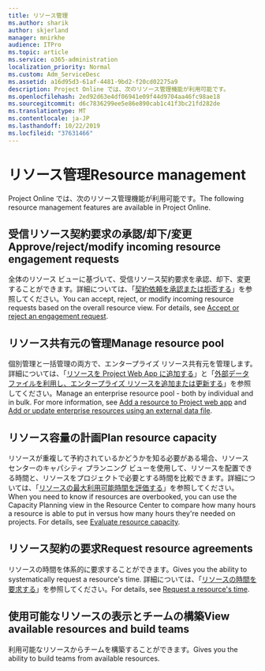 ```yaml
---
title: リソース管理
ms.author: sharik
author: skjerland
manager: mnirkhe
audience: ITPro
ms.topic: article
ms.service: o365-administration
localization_priority: Normal
ms.custom: Adm_ServiceDesc
ms.assetid: a16d95d3-61af-4481-9bd2-f20cd02275a9
description: Project Online では、次のリソース管理機能が利用可能です。
ms.openlocfilehash: 2ed92d63e4df06941e09f44d9704aa46fc98ae18
ms.sourcegitcommit: d6c7836299ee5e86e890cab1c41f3bc21fd282de
ms.translationtype: MT
ms.contentlocale: ja-JP
ms.lasthandoff: 10/22/2019
ms.locfileid: "37631466"
---
```

# <a name="resource-management"></a><span data-ttu-id="6b0fd-103">リソース管理</span><span class="sxs-lookup"><span data-stu-id="6b0fd-103">Resource management</span></span>

<span data-ttu-id="6b0fd-104">Project Online では、次のリソース管理機能が利用可能です。</span><span class="sxs-lookup"><span data-stu-id="6b0fd-104">The following resource management features are available in Project Online.</span></span>
  
## <a name="approverejectmodify-incoming-resource-engagement-requests"></a><span data-ttu-id="6b0fd-105">受信リソース契約要求の承認/却下/変更</span><span class="sxs-lookup"><span data-stu-id="6b0fd-105">Approve/reject/modify incoming resource engagement requests</span></span>

<span data-ttu-id="6b0fd-p101">全体のリソース ビューに基づいて、受信リソース契約要求を承認、却下、変更することができます。詳細については、「[契約依頼を承認または拒否する](http://go.microsoft.com/fwlink/?LinkID=823659&amp;clcid=0x409)」を参照してください。</span><span class="sxs-lookup"><span data-stu-id="6b0fd-p101">You can accept, reject, or modify incoming resource requests based on the overall resource view. For details, see [Accept or reject an engagement request](http://go.microsoft.com/fwlink/?LinkID=823659&amp;clcid=0x409).</span></span>
  
## <a name="manage-resource-pool"></a><span data-ttu-id="6b0fd-108">リソース共有元の管理</span><span class="sxs-lookup"><span data-stu-id="6b0fd-108">Manage resource pool</span></span>

<span data-ttu-id="6b0fd-p102">個別管理と一括管理の両方で、エンタープライズ リソース共有元を管理します。詳細については、「[リソースを Project Web App に追加する](http://go.microsoft.com/fwlink/?LinkID=823660&amp;clcid=0x409)」と「[外部データ ファイルを利用し、エンタープライズ リソースを追加または更新する](http://go.microsoft.com/fwlink/?LinkID=823661&amp;clcid=0x409)」を参照してください。</span><span class="sxs-lookup"><span data-stu-id="6b0fd-p102">Manage an enterprise resource pool - both by individual and in bulk. For more information, see [Add a resource to Project web app](http://go.microsoft.com/fwlink/?LinkID=823660&amp;clcid=0x409) and [Add or update enterprise resources using an external data file](http://go.microsoft.com/fwlink/?LinkID=823661&amp;clcid=0x409).</span></span>
  
## <a name="plan-resource-capacity"></a><span data-ttu-id="6b0fd-111">リソース容量の計画</span><span class="sxs-lookup"><span data-stu-id="6b0fd-111">Plan resource capacity</span></span>

<span data-ttu-id="6b0fd-p103">リソースが重複して予約されているかどうかを知る必要がある場合、リソース センターのキャパシティ プランニング ビューを使用して、リソースを配置できる時間と、リソースをプロジェクトで必要とする時間を比較できます。詳細については、「[リソースの最大利用可能時間を評価する](http://go.microsoft.com/fwlink/?LinkID=823662&amp;clcid=0x409)」を参照してください。</span><span class="sxs-lookup"><span data-stu-id="6b0fd-p103">When you need to know if resources are overbooked, you can use the Capacity Planning view in the Resource Center to compare how many hours a resource is able to put in versus how many hours they're needed on projects. For details, see [Evaluate resource capacity](http://go.microsoft.com/fwlink/?LinkID=823662&amp;clcid=0x409).</span></span>
  
## <a name="request-resource-agreements"></a><span data-ttu-id="6b0fd-114">リソース契約の要求</span><span class="sxs-lookup"><span data-stu-id="6b0fd-114">Request resource agreements</span></span>

<span data-ttu-id="6b0fd-115">リソースの時間を体系的に要求することができます。</span><span class="sxs-lookup"><span data-stu-id="6b0fd-115">Gives you the ability to systematically request a resource's time.</span></span> <span data-ttu-id="6b0fd-116">詳細については、「[リソースの時間を要求する](http://go.microsoft.com/fwlink/?LinkID=823663&amp;clcid=0x409)」を参照してください。</span><span class="sxs-lookup"><span data-stu-id="6b0fd-116">For details, see [Request a resource's time](http://go.microsoft.com/fwlink/?LinkID=823663&amp;clcid=0x409).</span></span>
  
## <a name="view-available-resources-and-build-teams"></a><span data-ttu-id="6b0fd-117">使用可能なリソースの表示とチームの構築</span><span class="sxs-lookup"><span data-stu-id="6b0fd-117">View available resources and build teams</span></span>

<span data-ttu-id="6b0fd-118">利用可能なリソースからチームを構築することができます。</span><span class="sxs-lookup"><span data-stu-id="6b0fd-118">Gives you the ability to build teams from available resources.</span></span>
  